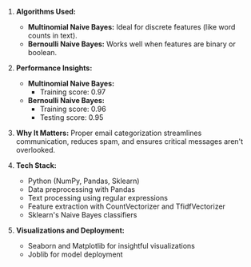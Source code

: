 
1. **Algorithms Used:**
   - **Multinomial Naive Bayes:** Ideal for discrete features (like word counts in text).
   - **Bernoulli Naive Bayes:** Works well when features are binary or boolean.

2. **Performance Insights:**
   - **Multinomial Naive Bayes:**
     - Training score: 0.97
   - **Bernoulli Naive Bayes:**
     - Training score: 0.96
     - Testing score: 0.95

3. **Why It Matters:**
   Proper email categorization streamlines communication, reduces spam, and ensures critical messages aren't overlooked.

4. **Tech Stack:**
   - Python (NumPy, Pandas, Sklearn)
   - Data preprocessing with Pandas
   - Text processing using regular expressions
   - Feature extraction with CountVectorizer and TfidfVectorizer
   - Sklearn's Naive Bayes classifiers

5. **Visualizations and Deployment:**
   - Seaborn and Matplotlib for insightful visualizations
   - Joblib for model deployment
